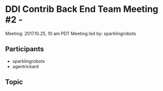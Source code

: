 # DDI Contrib Back End Team Meeting #2 -
Meeting: 2017.10.25, 10 am PDT
Meeting led by: sparklingrobots

## Participants
* sparklingrobots
* agentrickard

## Topic
